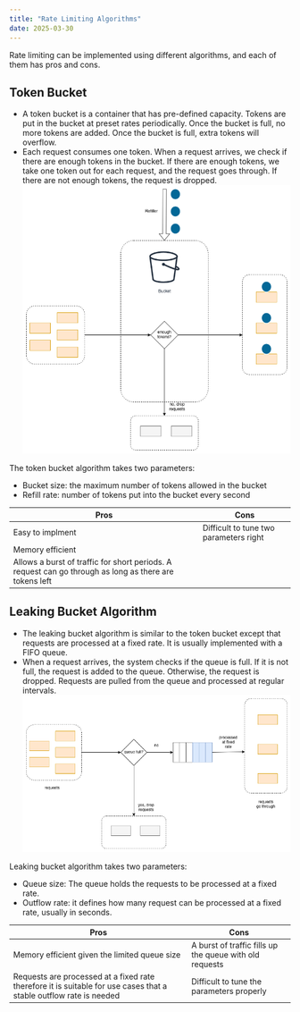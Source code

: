 ```yaml
---
title: "Rate Limiting Algorithms"
date: 2025-03-30
---
```


Rate limiting can be implemented using different algorithms, and each of them
has pros and cons.

## Token Bucket

- A token bucket is a container that has pre-defined capacity. Tokens are put in
  the bucket at preset rates periodically. Once the bucket is full, no more
  tokens are added. Once the bucket is full, extra tokens will overflow.
- Each request consumes one token. When a request arrives, we check if there are
  enough tokens in the bucket. If there are enough tokens, we take one token out
  for each request, and the request goes through. If there are not enough
  tokens, the request is dropped.
  ![Token Bucket](https://raw.githubusercontent.com/da0p/GithubPage/main/docs/assets/token_bucket.drawio.png)

The token bucket algorithm takes two parameters:

- Bucket size: the maximum number of tokens allowed in the bucket
- Refill rate: number of tokens put into the bucket every second

| Pros                                                                                                   | Cons                                   |
| ------------------------------------------------------------------------------------------------------ | -------------------------------------- |
| Easy to implment                                                                                       | Difficult to tune two parameters right |
| Memory efficient                                                                                       |                                        |
| Allows a burst of traffic for short periods. A request can go through as long as there are tokens left |                                        |

## Leaking Bucket Algorithm

- The leaking bucket algorithm is similar to the token bucket except that
  requests are processed at a fixed rate. It is usually implemented with a FIFO
  queue.
- When a request arrives, the system checks if the queue is full. If it is not
  full, the request is added to the queue. Otherwise, the request is dropped.
  Requests are pulled from the queue and processed at regular intervals.
  ![Leaking Bucket](https://raw.githubusercontent.com/da0p/GithubPage/main/docs/assets/leaking_bucket.drawio.png)

Leaking bucket algorithm takes two parameters:

- Queue size: The queue holds the requests to be processed at a fixed rate.
- Outflow rate: it defines how many request can be processed at a fixed rate,
  usually in seconds.

| Pros                                                                                                               | Cons                                                    |
| ------------------------------------------------------------------------------------------------------------------ | ------------------------------------------------------- |
| Memory efficient given the limited queue size                                                                      | A burst of traffic fills up the queue with old requests |
| Requests are processed at a fixed rate therefore it is suitable for use cases that a stable outflow rate is needed | Difficult to tune the parameters properly               |
